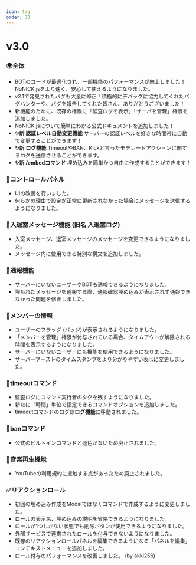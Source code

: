 ```yaml
---
icon: tag
order: 30
---
```

# v3.0

### 🌍全体
* BOTのコードが最適化され、一部機能のパフォーマンスが向上しました！NoNICK.jsをより速く、安心して使えるようになりました。
* v2.1で発見されたバグも大量に修正！積極的にデバッグに協力してくれたバグハンターや、バグを報告してくれた皆さん、ありがとうございました！
* 新機能のために、既存の権限に「監査ログを表示」「サーバを管理」権限を追加しました。
* NoNICK.jsについて簡単にわかる公式ドキュメントを追加しました！
* **✨新 認証レベル自動変更機能**  サーバーの認証レベルを好きな時間帯に自動で変更することができます！
* **✨新 ログ機能** TimeoutやBAN、Kickと言ったモデレートアクションに関するログを送信させることができます。
* **✨新 /embedコマンド** 埋め込みを簡単かつ自由に作成することができます！

### 🔨コントロールパネル
* UIの改善を行いました。
* 何らかの理由で設定が正常に更新されなかった場合にメッセージを送信するようになりました。

### 🚪入退室メッセージ機能 (旧名 入退室ログ)
* 入室メッセージ、退室メッセージのメッセージを変更できるようになりました。
* メッセージ内に使用できる特別な構文を追加しました。

### 📢通報機能
* サーバーにいないユーザーやBOTも通報できるようになりました。
* 埋もれたメッセージを通報する際、通報確認埋め込みが表示されず通報できなかった問題を修正しました。

### 🙂メンバーの情報
* ユーザーのフラッグ (バッジ)が表示されるようになりました。
* 「メンバーを管理」権限が付与されている場合、タイムアウトが解除される時間を表示するようになりました。
* サーバーにいないユーザーにも機能を使用できるようになりました。
* サーバーブーストのタイムスタンプをより分かりやすい表示に変更しました。

### 🚫timeoutコマンド
* 監査ログにコマンド実行者のタグを残すようになりました。
* 新たに「時間」単位で指定できるコマンドオプションを追加しました。
* timeoutコマンドのログは**ログ機能**に移動されました。

### 🚫banコマンド
* 公式のビルトインコマンドと遜色がないため廃止されました。

### 🎵音楽再生機能
* YouTubeの利用規約に抵触する点があったため廃止されました。

### ✅リアクションロール
* 初回の埋め込み作成をModalではなくコマンドで作成するように変更しました。
* ロールの表示名、埋め込みの説明を省略できるようになりました。
* ロールが1つしかない状態でも削除ボタンが使用できるようになりました。
* 外部サービスで連携されたロールを付与できないようになりました。
* 既存のリアクションロールパネルを編集できるようになる「パネルを編集」コンテキストメニューを追加しました。
* ロール付与のパフォーマンスを改善しました。 (by akki256)
